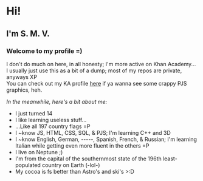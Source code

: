 <!DOCTYPE html>
<html>
<head>
  <meta charset="utf-8">
  <style>
    @keyframes tr {
      from {
        transform: translateX(-15%);
        opacity: 0;
      }
      to {
        transform: translateX(0%);
        opacity: 1;
      }
    }
    
    .test {
      animation-name: tr;
      animation-duration: 2s;
    }
  </style>
</head>

<body>
  <h1 class="test">Hi!</h1>
  <h2>I'm S. M. V.</h2>
  <h3>Welcome to my profile =)</h3>

  I don't do much on here, in all honesty; I'm more active on Khan Academy...<br>I usually just use this as a bit of a dump; most of my repos are private, anyways XP<br>You can check out my KA profile <a target="_blank" href="https://www.khanacademy.org/profile/kaid_266891459920003908397632/projects">here</a> if ya wanna see some crappy PJS graphics, heh.

  <em>In the meanwhile, here's a bit about me:</em>
  - I just turned 14
  - I like learning useless stuff...
  - ...Like all 197 country flags =P
  - I ~know JS, HTML, CSS, SQL, & PJS; I'm learning C++ and 3D
  - I ~know English, German, -----, Spanish, French, & Russian; I'm learning Italian while getting even more fluent in the others =P
  - I live on Neptune ;)
  - I'm from the capital of the southernmost state of the 196th least-populated country on Earth (-lol-)
  - My cocoa is fs better than Astro's and ski's >:D
</body>
</html>
